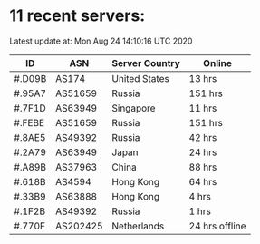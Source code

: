 # 11 recent servers:

Latest update at: Mon Aug 24 14:10:16 UTC 2020

| ID | ASN | Server Country | Online |
| -- | --- | -------------- | ------ |
| #.D09B | AS174 | United States | 13 hrs |
| #.95A7 | AS51659 | Russia | 151 hrs |
| #.7F1D | AS63949 | Singapore | 11 hrs |
| #.FEBE | AS51659 | Russia | 151 hrs |
| #.8AE5 | AS49392 | Russia | 42 hrs |
| #.2A79 | AS63949 | Japan | 24 hrs |
| #.A89B | AS37963 | China | 88 hrs |
| #.618B | AS4594 | Hong Kong | 64 hrs |
| #.33B9 | AS63888 | Hong Kong | 4 hrs |
| #.1F2B | AS49392 | Russia | 1 hrs |
| #.770F | AS202425 | Netherlands | 24 hrs offline |

